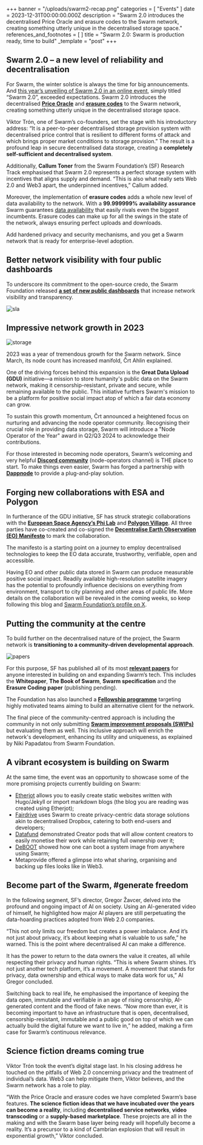 +++
banner = "/uploads/swarm2-recap.png"
categories = [ "Events" ]
date = 2023-12-31T00:00:00.000Z
description = "Swarm 2.0 introduces the decentralised Price Oracle and erasure codes to the Swarm network, creating something utterly unique in the decentralised storage space."
references_and_footnotes = [ ]
title = "Swarm 2.0: Swarm is production ready, time to build"
_template = "post"
+++



## Swarm 2.0 – a new level of reliability and decentralisation

For Swarm, the winter solstice is always the time for big announcements. And [this year’s unveiling of Swarm 2.0 in an online event](https://app.streameth.org/swarm/swarm_winter_solstice/session/swarm_winter_solstice_full), simply titled “Swarm 2.0”, exceeded expectations. Swarm 2.0 introduces the decentralised **[Price Oracle](https://blog.ethswarm.org/foundation/2023/oracle-overview/)** and **[erasure codes](https://blog.ethswarm.org/foundation/2023/erasure-coding-supercharges-swarm/)** to the Swarm network, creating something utterly unique in the decentralised storage space.

Viktor Trón, one of Swarm’s co-founders, set the stage with his introductory address: “It is a peer-to-peer decentralised storage provision system with decentralised price control that is resilient to different forms of attack and which brings proper market conditions to storage provision.” The result is a profound leap in secure decentralised data storage, creating a **completely self-sufficient and decentralised system**. 

Additionally, **Callum Toner** from the Swarm Foundation’s (SF) Research Track emphasised that Swarm 2.0 represents a perfect storage system with incentives that aligns supply and demand. “This is also what really sets Web 2.0 and Web3 apart, the underpinned incentives,” Callum added.

Moreover, the implementation of **erasure codes** adds a whole new level of data availability to the network. With a **99.999999%** **availability assurance** Swarm guarantees [data availability](https://blog.ethswarm.org/foundation/2023/erasure-coding-supercharges-swarm/) that easily rivals even the biggest incumbents. Erasure codes can make up for all the swings in the state of the network, always ensuring perfect uploads and downloads. 

Add hardened privacy and security mechanisms, and you get a Swarm network that is ready for enterprise-level adoption.


## Better network visibility with four public dashboards

To underscore its commitment to the open-source credo, the Swarm Foundation released **[a set of new public dashboards](https://network.ethswarm.org/)** that increase network visibility and transparency.



![sla](/uploads/sla.png)



## Impressive network growth in 2023


![storage](/uploads/storage.png)


2023 was a year of tremendous growth for the Swarm network. Since March, its node count has increased manifold, Črt Ahlin explained. 

One of the driving forces behind this expansion is the **Great Data Upload (GDU)** initiative—a mission to store humanity's public data on the Swarm network, making it censorship-resistant, private and secure, while remaining available to the public. This initiative furthers Swarm's mission to be a platform for positive social impact atop of which a fair data economy can grow.  

To sustain this growth momentum, Črt announced a heightened focus on nurturing and advancing the node operator community. Recognising their crucial role in providing data storage, Swarm will introduce a "Node Operator of the Year" award in Q2/Q3 2024 to acknowledge their contributions.

For those interested in becoming node operators, Swarm’s welcoming and very helpful **[Discord community](https://discord.com/channels/799027393297514537/966664551628161064)** (node-operators channel) is THE place to start. To make things even easier, Swarm has forged a partnership with **[Dappnode](https://blog.ethswarm.org/foundation/2023/swarm-and-dappnode-joining-forces-to-empower-decentralised-storage/)** to provide a plug-and-play solution. 


## Forging new collaborations with ESA and Polygon

In furtherance of the GDU initiative, SF has struck strategic collaborations with the **[European Space Agency’s Phi Lab](https://decentraliseeo.ethswarm.org/)** and **[Polygon Village](https://polygon.technology/village)**. All three parties have co-created and co-signed the **[Decentralise Earth Observation (EO) Manifesto](https://decentraliseeo.ethswarm.org/)** to mark the collaboration. 

The manifesto is a starting point on a journey to employ decentralised technologies to keep the EO data accurate, trustworthy, verifiable, open and accessible. 

Having EO and other public data stored in Swarm can produce measurable positive social impact. Readily available high-resolution satellite imagery has the potential to profoundly influence decisions on everything from environment, transport to city planning and other areas of public life. More details on the collaboration will be revealed in the coming weeks, so keep following this blog and [Swarm Foundation’s profile on X](https://twitter.com/ethswarm).


## Putting the community at the centre

To build further on the decentralised nature of the project, the Swarm network is **transitioning to a community-driven developmental approach**. 



![papers](/uploads/papers.png)


For this purpose, SF has published all of its most **[relevant papers](https://papers.ethswarm.org/)** for anyone interested in building on and expanding Swarm’s tech. This includes the **Whitepaper**, **The Book of Swarm**, **Swarm specification** and the **Erasure Coding** **paper** (publishing pending). 

The Foundation has also launched a **[Fellowship programme](https://www.google.com/url?q=https://my.ethswarm.org/fellowships&sa=D&source=docs&ust=1703852106404615&usg=AOvVaw0GSzRRBUaemwfKuEBlZZ7i)** targeting highly motivated teams aiming to build an alternative client for the network. 

The final piece of the community-centred approach is including the community in not only submitting **[Swarm improvement proposals (SWIPs)](https://www.ethswarm.org/contribute)** but evaluating them as well. This inclusive approach will enrich the network's development, enhancing its utility and uniqueness, as explained by Niki Papadatou from Swarm Foundation.


## A vibrant ecosystem is building on Swarm

At the same time, the event was an opportunity to showcase some of the more promising projects currently building on Swarm:



* [Etherjot](https://github.com/Cafe137/etherjot) allows you to easily create static websites written with Hugo/Jekyll or import markdown blogs (the blog you are reading was created using Etherjot); 
* [Fairdrive](https://app.fairdrive.fairdatasociety.org) uses Swarm to create privacy-centric data storage solutions akin to decentralised Dropbox, catering to both end-users and developers; 
* [Datafund](https://datafund.io/) demonstrated Creator pods that will allow content creators to easily monetise their work while retaining full ownership over it; 
* [DeBOOT](https://github.com/debootdevs) showed how one can boot a system image from anywhere using Swarm;
* Metaprovide offered a glimpse into what sharing, organising and backing up files looks like in Web3. 


## Become part of the Swarm, #generate freedom

In the following segment, SF’s director, Gregor Žavcer, delved into the profound and ongoing impact of AI on society. Using an AI-generated video of himself, he highlighted how major AI players are still perpetuating the data-hoarding practices adopted from Web 2.0 companies.

“This not only limits our freedom but creates a power imbalance. And it’s not just about privacy, it’s about keeping what is valuable to us safe,” he warned. This is the point where decentralised AI can make a difference. 

It has the power to return to the data owners the value it creates, all while respecting their privacy and human rights. “This is where Swarm shines. It’s not just another tech platform, it’s a movement. A movement that stands for privacy, data ownership and ethical ways to make data work for us,” AI Gregor concluded. 

Switching back to real life, he emphasised the importance of keeping the data open, immutable and verifiable in an age of rising censorship, AI-generated content and the flood of fake news. “Now more than ever, it is becoming important to have an infrastructure that is open, decentralised, censorship-resistant, immutable and a public good on top of which we can actually build the digital future we want to live in,” he added, making a firm case for Swarm’s continuous relevance.


## Science fiction dreams coming true

Viktor Trón took the event’s digital stage last. In his closing address he touched on the pitfalls of Web 2.0 concerning privacy and the treatment of individual’s data. Web3 can help mitigate them, Viktor believes, and the Swarm network has a role to play. 

“With the Price Oracle and erasure codes we have completed Swarm’s base features. **The science fiction ideas that we have incubated over the years can become a reality**, including **decentralised service networks**, **video transcoding** or a **supply-based marketplace**. These projects are all in the making and with the Swarm base layer being ready will hopefully become a reality. It’s a precursor to a kind of Cambrian explosion that will result in exponential growth,” Viktor concluded.
